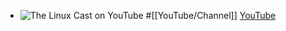 - ![The Linux Cast on YouTube](https://yt3.googleusercontent.com/B16BydDUtNH1MKbpqgO08qD6CKIZJU2F338Y__fCxK2FVG15-ov8H9nAl0IMq7ts3gE3IKK0fA4=w1707-fcrop64=1,00005a57ffffa5a8-k-c0xffffffff-no-nd-rj)
  #[[YouTube/Channel]]
  [YouTube](https://www.youtube.com/@TheLinuxCast)